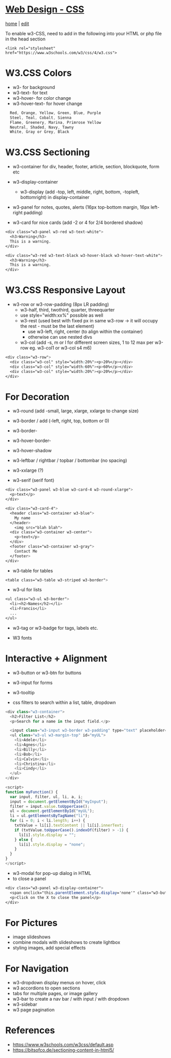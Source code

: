 # [Web Design - CSS](https://alwinwoo.github.io/pages/web_css.html)
[home](https://alwinwoo.github.io/) | [edit](https://github.com/alwinwoo/alwinwoo.github.io/edit/master/pages/web_css.md)

To enable w3-CSS, need to add in the following into your HTML or php file in the head section

```code
<link rel="stylesheet" href="https://www.w3schools.com/w3/css/4/w3.css">
```

# W3.CSS Colors

* w3-<color> for background
* w3-text-<color> for text
* w3-hover-<color> for color change
* w3-hover-text-<color> for hover change
  
```css
  Red, Orange, Yellow, Green, Blue, Purple
  Steel, Teal, Cobalt, Sienna
  Flame, Greenery, Marina, Primrose Yellow
  Neutral, Shaded, Navy, Tawny
  White, Gray or Grey, Black
```

# W3.CSS Sectioning

* w3-container for div, header, footer, article, section, blockquote, form etc
* w3-display-container
  * w3-display (add -top, left, middle, right, bottom, -topleft, bottomright) in display-container

* w3-panel for notes, quotes, alerts (16px top-bottom margin, 16px left-right padding)
* w3-card for nice cards (add -2 or 4 for 2/4 bordered shadow)

```css
<div class="w3-panel w3-red w3-text-white">
  <h3>Warning</h3>
  This is a warning.
</div>

<div class="w3-red w3-text-black w3-hover-black w3-hover-text-white">
  <h3>Warning</h3>
  This is a warning.
</div>
```

# W3.CSS Responsive Layout
* w3-row or w3-row-padding (8px LR padding)
  * w3-half, third, twothird, quarter, threequarter
  * use style="width:xx%" possible as well
  * w3-rest (used best with fixed px in same w3-row -> it will occupy the rest - must be the last element)
    * use w3-left, right, center (to align within the container)
    * otherwise can use nested divs
  * w3-col (add -s, m or l for different screen sizes, 1 to 12 max per w3-row eg. w3-col1 or w3-col s4 m6)

```css
<div class="w3-row">
  <div class="w3-col" style="width:20%"><p>20%</p></div>
  <div class="w3-col" style="width:60%"><p>60%</p></div>
  <div class="w3-col" style="width:20%"><p>20%</p></div>
</div>
```

# For Decoration

* w3-round (add -small, large, xlarge, xxlarge to change size)

* w3-border / add (-left, right, top, bottom or 0)
* w3-border-<color>
* w3-hover-border-<color>
* w3-hover-shadow

* w3-leftbar / rightbar / topbar / bottombar (no spacing)
* w3-xxlarge (?)
* w3-serif   (serif font)

```css
<div class="w3-panel w3-blue w3-card-4 w3-round-xlarge">
  <p>text</p>
</div>

<div class="w3-card-4">
  <header class="w3-container w3-blue">
    My name
  </header>
    <img src="blah blah">
  <div class="w3-container w3-center">
    <p>text</p>
  </div>
  <footer class="w3-container w3-gray">
    Contact Me
  </footer>
</div>
```

* w3-table for tables

```css
<table class="w3-table w3-striped w3-border">
```

* w3-ul for lists

```css
<ul class="w3-ul w3-border">
  <li><h2>Names</h2></li>
  <li>Francis</li>
  ...
</ul>
```

* w3-tag or w3-badge for tags, labels etc.

* W3 fonts

# Interactive + Alignment

* w3-button or w3-btn for buttons
* w3-input for forms

* w3-tooltip

* css filters to search within a list, table, dropdown

```javascript
<div class="w3-container">
  <h2>Filter List</h2>
  <p>Search for a name in the input field.</p>

  <input class="w3-input w3-border w3-padding" type="text" placeholder="Search for names.." id="myInput" onkeyup="myFunction()">
  <ul class="w3-ul w3-margin-top" id="myUL">
    <li>Adele</li>
    <li>Agnes</li>
    <li>Billy</li>
    <li>Bob</li>
    <li>Calvin</li>
    <li>Christina</li>
    <li>Cindy</li>
  </ul>
</div>

<script>
function myFunction() {
  var input, filter, ul, li, a, i;
  input = document.getElementById("myInput");
  filter = input.value.toUpperCase();
  ul = document.getElementById("myUL");
  li = ul.getElementsByTagName("li");
  for (i = 0; i < li.length; i++) {
    txtValue = li[i].textContent || li[i].innerText;
    if (txtValue.toUpperCase().indexOf(filter) > -1) {
      li[i].style.display = "";
    } else {
      li[i].style.display = "none";
    }
  }
}
</script>
```

* w3-modal for pop-up dialog in HTML
* to close a panel
```css
<div class="w3-panel w3-display-container">
  <span onclick="this.parentElement.style.display='none'" class="w3-button w3-display-topright">X</span>
  <p>Click on the X to close the panel</p>
</div>
```

# For Pictures

* image slideshows
* combine modals with slideshows to create lightbox
* styling images, add special effects

# For Navigation

* w3-dropdown display menus on hover, click
* w3 accordions to open sections
* tabs for multiple pages, or image gallery
* w3-bar to create a nav bar / with input / with dropdown
* w3-sidebar
* w3 page pagination

# References

* https://www.w3schools.com/w3css/default.asp
* https://bitsofco.de/sectioning-content-in-html5/
